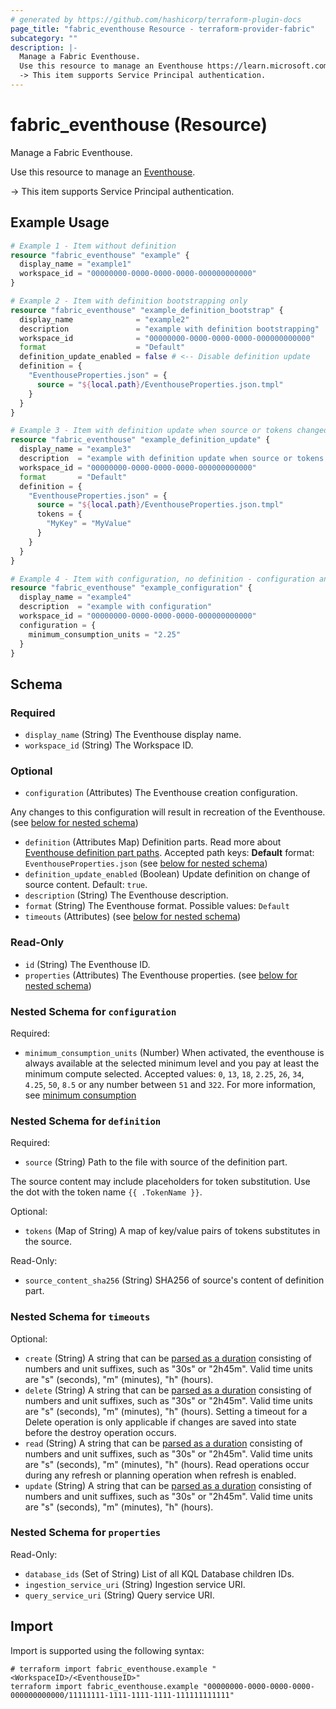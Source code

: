 ```yaml
---
# generated by https://github.com/hashicorp/terraform-plugin-docs
page_title: "fabric_eventhouse Resource - terraform-provider-fabric"
subcategory: ""
description: |-
  Manage a Fabric Eventhouse.
  Use this resource to manage an Eventhouse https://learn.microsoft.com/fabric/real-time-intelligence/eventhouse.
  -> This item supports Service Principal authentication.
---
```


# fabric_eventhouse (Resource)

Manage a Fabric Eventhouse.

Use this resource to manage an [Eventhouse](https://learn.microsoft.com/fabric/real-time-intelligence/eventhouse).

-> This item supports Service Principal authentication.

## Example Usage

```terraform
# Example 1 - Item without definition
resource "fabric_eventhouse" "example" {
  display_name = "example1"
  workspace_id = "00000000-0000-0000-0000-000000000000"
}

# Example 2 - Item with definition bootstrapping only
resource "fabric_eventhouse" "example_definition_bootstrap" {
  display_name              = "example2"
  description               = "example with definition bootstrapping"
  workspace_id              = "00000000-0000-0000-0000-000000000000"
  format                    = "Default"
  definition_update_enabled = false # <-- Disable definition update
  definition = {
    "EventhouseProperties.json" = {
      source = "${local.path}/EventhouseProperties.json.tmpl"
    }
  }
}

# Example 3 - Item with definition update when source or tokens changed
resource "fabric_eventhouse" "example_definition_update" {
  display_name = "example3"
  description  = "example with definition update when source or tokens changed"
  workspace_id = "00000000-0000-0000-0000-000000000000"
  format       = "Default"
  definition = {
    "EventhouseProperties.json" = {
      source = "${local.path}/EventhouseProperties.json.tmpl"
      tokens = {
        "MyKey" = "MyValue"
      }
    }
  }
}

# Example 4 - Item with configuration, no definition - configuration and definition cannot be used together at the same time
resource "fabric_eventhouse" "example_configuration" {
  display_name = "example4"
  description  = "example with configuration"
  workspace_id = "00000000-0000-0000-0000-000000000000"
  configuration = {
    minimum_consumption_units = "2.25"
  }
}
```

<!-- schema generated by tfplugindocs -->
## Schema

### Required

- `display_name` (String) The Eventhouse display name.
- `workspace_id` (String) The Workspace ID.

### Optional

- `configuration` (Attributes) The Eventhouse creation configuration.

Any changes to this configuration will result in recreation of the Eventhouse. (see [below for nested schema](#nestedatt--configuration))

- `definition` (Attributes Map) Definition parts. Read more about [Eventhouse definition part paths](https://learn.microsoft.com/rest/api/fabric/articles/item-management/definitions/eventhouse-definition). Accepted path keys: **Default** format: `EventhouseProperties.json` (see [below for nested schema](#nestedatt--definition))
- `definition_update_enabled` (Boolean) Update definition on change of source content. Default: `true`.
- `description` (String) The Eventhouse description.
- `format` (String) The Eventhouse format. Possible values: `Default`
- `timeouts` (Attributes) (see [below for nested schema](#nestedatt--timeouts))

### Read-Only

- `id` (String) The Eventhouse ID.
- `properties` (Attributes) The Eventhouse properties. (see [below for nested schema](#nestedatt--properties))

<a id="nestedatt--configuration"></a>

### Nested Schema for `configuration`

Required:

- `minimum_consumption_units` (Number) When activated, the eventhouse is always available at the selected minimum level and you pay at least the minimum compute selected. Accepted values: `0`, `13`, `18`, `2.25`, `26`, `34`, `4.25`, `50`, `8.5` or any number between `51` and `322`. For more information, see [minimum consumption](https://learn.microsoft.com/fabric/real-time-intelligence/eventhouse#minimum-consumption)

<a id="nestedatt--definition"></a>

### Nested Schema for `definition`

Required:

- `source` (String) Path to the file with source of the definition part.

The source content may include placeholders for token substitution. Use the dot with the token name `{{ .TokenName }}`.

Optional:

- `tokens` (Map of String) A map of key/value pairs of tokens substitutes in the source.

Read-Only:

- `source_content_sha256` (String) SHA256 of source's content of definition part.

<a id="nestedatt--timeouts"></a>

### Nested Schema for `timeouts`

Optional:

- `create` (String) A string that can be [parsed as a duration](https://pkg.go.dev/time#ParseDuration) consisting of numbers and unit suffixes, such as "30s" or "2h45m". Valid time units are "s" (seconds), "m" (minutes), "h" (hours).
- `delete` (String) A string that can be [parsed as a duration](https://pkg.go.dev/time#ParseDuration) consisting of numbers and unit suffixes, such as "30s" or "2h45m". Valid time units are "s" (seconds), "m" (minutes), "h" (hours). Setting a timeout for a Delete operation is only applicable if changes are saved into state before the destroy operation occurs.
- `read` (String) A string that can be [parsed as a duration](https://pkg.go.dev/time#ParseDuration) consisting of numbers and unit suffixes, such as "30s" or "2h45m". Valid time units are "s" (seconds), "m" (minutes), "h" (hours). Read operations occur during any refresh or planning operation when refresh is enabled.
- `update` (String) A string that can be [parsed as a duration](https://pkg.go.dev/time#ParseDuration) consisting of numbers and unit suffixes, such as "30s" or "2h45m". Valid time units are "s" (seconds), "m" (minutes), "h" (hours).

<a id="nestedatt--properties"></a>

### Nested Schema for `properties`

Read-Only:

- `database_ids` (Set of String) List of all KQL Database children IDs.
- `ingestion_service_uri` (String) Ingestion service URI.
- `query_service_uri` (String) Query service URI.

## Import

Import is supported using the following syntax:

```shell
# terraform import fabric_eventhouse.example "<WorkspaceID>/<EventhouseID>"
terraform import fabric_eventhouse.example "00000000-0000-0000-0000-000000000000/11111111-1111-1111-1111-111111111111"
```
